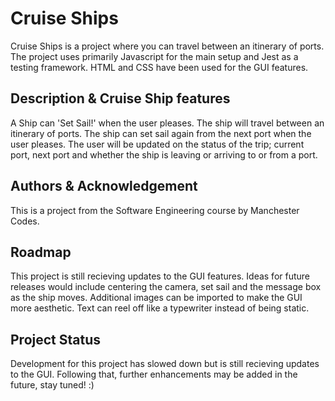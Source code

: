 # Cruise Ships
Cruise Ships is a project where you can travel between an itinerary
of ports. The project uses primarily Javascript for the main setup and Jest as a testing framework. HTML and CSS have been used for the GUI features.

## Description & Cruise Ship features
A Ship can 'Set Sail!' when the user pleases. The ship will travel between an itinerary of ports. The ship can set sail again from the next port when the user pleases. The user will be updated on the status of the trip; current port, next port and whether the ship is leaving or arriving to or from a port.
<!-- Edit this after final GUI features have been implamented -->

## Authors & Acknowledgement
This is a project from the Software Engineering course by Manchester Codes.

## Roadmap
This project is still recieving updates to the GUI features. Ideas for future releases would include centering the camera, set sail and the message box as the ship moves. Additional images can be imported to make the GUI more aesthetic. Text can reel off like a typewriter instead of being static.

## Project Status
Development for this project has slowed down but is still recieving updates to the GUI. Following that, further enhancements may be added in the future, stay tuned! :)